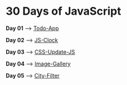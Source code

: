 # 30 Days of JavaScript

**Day 01** --> [Todo-App](https://todo-app-sr.netlify.app/)

**Day 02** --> [JS-Clock](https://js-clock-sr.netlify.app/)

**Day 03** --> [CSS-Update-JS](https://codepen.io/LeviaThanSr/full/VwmXxBG)

**Day 04** --> [Image-Gallery](https://image-gallery-sr.netlify.app/)

**Day 05** --> [City-Filter](https://moroccan-city-filter.netlify.app/)
